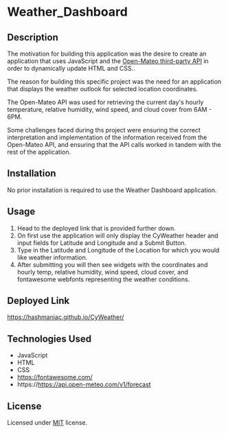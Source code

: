 # Weather_Dashboard

## Description

The motivation for building this application was the desire to create an application that uses JavaScript and the [Open-Mateo third-party API](https://api.open-mateo.com/v1/forecast) in order to dynamically update HTML and CSS..

The reason for building this specific project was the need for an application that displays the weather outlook for selected location coordinates.

The Open-Mateo API was used for retrieving the current day's hourly temperature, relative humidity, wind speed, and cloud cover from 6AM - 6PM.

Some challenges faced during ths project were ensuring the correct interpretation and implementation of the information received from the Open-Mateo API, and ensuring that the API calls worked in tandem with the rest of the application. 

## Installation

No prior installation is required to use the Weather Dashboard application.

## Usage

1. Head to the deployed link that is provided further down.
1. On first use the application will only display the CyWeather header and input fields for Latitude and Longitude and a Submit Button.
1. Type in the Latitude and Longitude of the Location for which you would like weather information.
1. After submitting you will then see widgets with the coordinates and hourly temp, relative humidity, wind speed,  cloud cover, and fontawesome webfonts representing the weather conditions.

## Deployed Link

https://hashmaniac.github.io/CyWeather/

## Technologies Used

* JavaScript
* HTML
* CSS
* https://fontawesome.com/
* https://https://api.open-meteo.com/v1/forecast

## License

Licensed under [MIT](https://choosealicense.com/licenses/mit/) license.